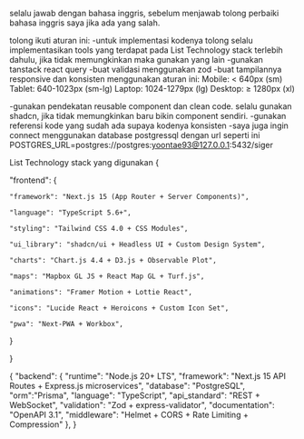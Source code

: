 
selalu jawab dengan bahasa inggris, sebelum menjawab tolong perbaiki bahasa inggris saya jika ada yang salah.

tolong ikuti aturan ini:
-untuk implementasi kodenya tolong selalu implementasikan tools yang terdapat pada List Technology stack terlebih dahulu, jika tidak memungkinkan maka gunakan yang lain
-gunakan tanstack react query 
-buat validasi menggunakan zod
-buat tampilannya responsive dan konsisten menggunakan aturan ini:
Mobile:    < 640px   (sm)
Tablet:    640-1023px (sm-lg)
Laptop:    1024-1279px (lg)
Desktop:   ≥ 1280px (xl)

-gunakan pendekatan reusable component dan clean code. selalu gunakan shadcn, jika tidak memungkinkan baru bikin component sendiri.
-gunakan referensi kode yang sudah ada supaya kodenya konsisten
-saya juga ingin connect menggunakan database postgressql dengan url seperti ini POSTGRES_URL=postgres://postgres:yoontae93@127.0.0.1:5432/siger



 

List Technology stack yang digunakan
{

  "frontend": {

    "framework": "Next.js 15 (App Router + Server Components)",

    "language": "TypeScript 5.6+",

    "styling": "Tailwind CSS 4.0 + CSS Modules",

    "ui_library": "shadcn/ui + Headless UI + Custom Design System",

    "charts": "Chart.js 4.4 + D3.js + Observable Plot",

    "maps": "Mapbox GL JS + React Map GL + Turf.js",

    "animations": "Framer Motion + Lottie React",

    "icons": "Lucide React + Heroicons + Custom Icon Set",

    "pwa": "Next-PWA + Workbox",

  }

}
 
{
  "backend": {
    "runtime": "Node.js 20+ LTS",
    "framework": "Next.js 15 API Routes + Express.js microservices",
    "database": "PostgreSQL",
    "orm":"Prisma",
    "language": "TypeScript",
    "api_standard": "REST + WebSocket",
    "validation": "Zod + express-validator",
    "documentation": "OpenAPI 3.1",
    "middleware": "Helmet + CORS + Rate Limiting + Compression"
  },
}
 